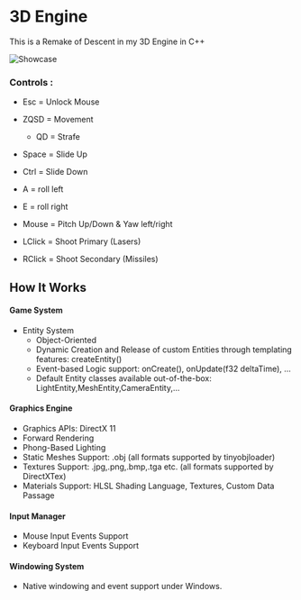 # 3D Engine
 This is a Remake of Descent in my 3D Engine in C++

![](https://github.com/Loris-Moreau/3D-Engine-CPP/blob/Descent-Game/Assets/Showcase/Descent-Game.gif "Showcase")


### Controls : 

- Esc = Unlock Mouse

- ZQSD = Movement
  - QD = Strafe
- Space = Slide Up
- Ctrl = Slide Down

- A = roll left
- E = roll right

- Mouse = Pitch Up/Down & Yaw left/right

- LClick = Shoot Primary (Lasers)
- RClick = Shoot Secondary (Missiles)

## How It Works  
#### Game System

* Entity System
  * Object-Oriented
  * Dynamic Creation and Release of custom Entities through templating features: createEntity<MyEntity>()
  * Event-based Logic support: onCreate(), onUpdate(f32 deltaTime), ...
  * Default Entity classes available out-of-the-box: LightEntity,MeshEntity,CameraEntity,...

#### Graphics Engine

* Graphics APIs: DirectX 11
* Forward Rendering
* Phong-Based Lighting
* Static Meshes Support: .obj (all formats supported by tinyobjloader)
* Textures Support: .jpg,.png,.bmp,.tga etc. (all formats supported by DirectXTex)
* Materials Support: HLSL Shading Language, Textures, Custom Data Passage

#### Input Manager

* Mouse Input Events Support
* Keyboard Input Events Support

#### Windowing System

* Native windowing and event support under Windows.
